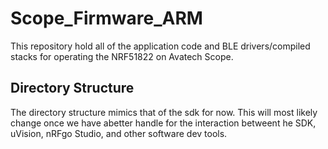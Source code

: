 # Scope_Firmware_ARM
This repository hold all of the application code and BLE drivers/compiled stacks for operating the NRF51822 on Avatech Scope.

## Directory Structure
The directory structure mimics that of the sdk for now. This will most likely change once we have abetter handle for the interaction betweent he SDK, uVision, nRFgo Studio, and other software dev tools.

